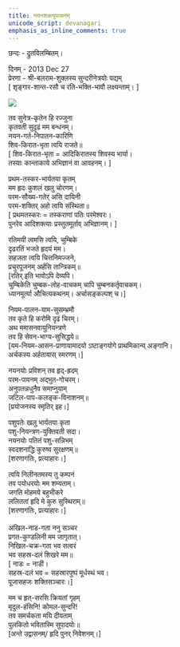 ```yaml
---
title: नयनशक्त्युपासनम् 
unicode_script: devanagari
emphasis_as_inline_comments: true
---
```


छन्दः \- द्रुतविलम्बितम्।

दिनम् \- 2013 Dec 27  
प्रेरणा \- श्री-बलराम-शुक्लस्य सुन्दरीनेत्रयोः पद्यम्  
​\[ शृङ्गार-शान्त-रसौ च रति-भक्ति-भावौ लक्ष्यन्ताम्। \]  
  

[![](http://www.theroaringlions.com/uploads/Padmasambhava_with_Tsogyal.jpg)](http://www.theroaringlions.com/uploads/Padmasambhava_with_Tsogyal.jpg)

    
तव सुनेत्र-कृतेन हि रज्जुना  
कृतवती सुदृढं मम बन्धनम्।  
नयन-गर्त-निपातन-कारिणि  
शिव-किरात-भृता त्वयि राजते॥  
\[ शिव-किरात-भृता = आदिकिरातस्य शिवस्य भार्या।  
तस्याः‌ कान्ताकाये अभिज्ञानं वा आवहनम्। \]  
  
प्रथम-तस्कर-भार्यतया कृतम्  
मम हृदः‌ कुशलं खलु चोरणम्।  
परम-सौख्य-गतेर् असि दायिनी  
​परम-शक्तिर् अहो त्वयि संस्थिता॥  
​\[ प्रथमतस्करः = तस्कराणां पतिः परमेश्वरः।  
पुनरेव आदिशक्त्याः प्रस्तुतमूर्ताव् अभिज्ञानम्। \]​  
  
रतिमयी त्वमसि त्वयि, चुम्बिके  
दृढरतिं भजते हृदयं मम।  
सहजता त्वयि चित्तनिमज्जने,  
प्रचुरपूजनम् अर्हसि तान्त्रिकम्॥  
​\[रतिर् इति भावोऽपि देव्यपि।  
चुम्बिकेति चुम्बक-लोह-वाचकम् चापि चुम्बनकर्तृवाचकम्।  
ध्यानमूर्त्या औचित्यकथनम्। अर्चासङ्कल्पश् च।\]​​  
  
नियम-पालन-याम-सुसम्भ्रमौ  
तव कृते हि करोमि दृढं चिरम्।  
अथ ममासनवायुनियन्त्रणे  
तव हि सेवन-भाग्य-सुसिद्धये॥  
\[यम-नियम-आसन-प्राणायामादयो ऽष्टाङ्गयोगे प्राथमिकान्य् अङ्गानि।  
अर्चकस्य अर्हतायास् स्मरणम्।\]  
  
​​नयनयोः प्रविशन् तव हृद्-ह्रदम्  
​परम-पावनम् अद्भुत-गोचरम्।  
​अनुपतन्नधुनैव समाप्नुयाम्  
जटिल-पाप-कलङ्क-विनाशनम्॥​  
\[प्रयोजनस्य स्मृतिर् इह।\]  
  
पशुपतेः‌ खलु भार्यतया कृता  
पशु-नियन्त्रण​​-युक्तिवती सदा।  
नयनयोः पतितं पशु-सन्निभम्  
स्वदशनाद्धि कुरुष्व सुरक्षणम्॥  
​\[शरणागतिः, प्रत्याहारः।\]​  
  
त्वयि निलीनतमस्य तु कम्पनं  
तव पयोधरयोः मम शम्यताम्।  
जगति मोहमये बहुभीकरे  
ललिततां हृदि मे कुरु सुस्थिराम्॥​​  
​\[शरणागतिः, प्रत्याहारः।\]​  
​​  
अखिल​-नाड-गता ननु सञ्चर  
प्रगत-कुण्डलिनी मम जागृतात्।  
​निखिल-चक्र-गता भव सत्वरं  
भव सहस्र-दलं शिखरे मम॥  
\[ नाडः = नाडी।  
सहस्र-दलं भव = सहस्रारपुष्पं मूर्धस्थं भव।  
पूजासहजः शक्तिसञ्चारः।\]  
  
मम च हृत्-सरसि क्रियतां गृहम्  
मृदुल-हंसिनि! कोमल-सुन्दरि!  
तव समर्चकता मयि दीयताम्  
पुलकितो भवितास्मि सुपादयोः॥  
\[अन्ते उद्वासनम्/ हृदि पुनर् निवेशनम्।\]